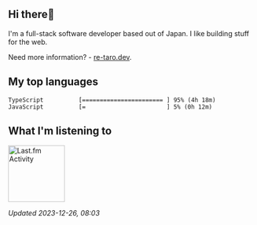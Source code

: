 <!-- deno-fmt-ignore-file -->
## Hi there👋

I'm a full-stack software developer based out of Japan. I like building stuff for the web.

Need more information? - [re-taro.dev](https://re-taro.dev).



## My top languages

```
TypeScript          [======================= ] 95% (4h 18m)
JavaScript          [=                       ] 5% (0h 12m)
```


## What I'm listening to


<a href="https://github.com/kiosion/toru">
  <picture>
    <source media="(prefers-color-scheme: dark)" srcset="https://toru.kio.dev/api/v1/re-taro?blur&border_width=0&border_radius=26&theme=nord">
    <source media="(prefers-color-scheme: light)" srcset="https://toru.kio.dev/api/v1/re-taro?blur&border_width=0&border_radius=26&theme=light">
    <img alt="Last.fm Activity" src="https://toru.kio.dev/api/v1/re-taro?blur&border_width=0&border_radius=26" height="115" />
  </picture>
</a>

<br />

_Updated 2023-12-26, 08:03_
